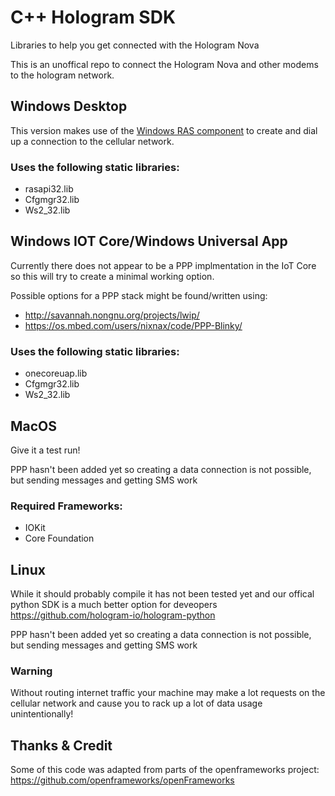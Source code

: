# C++ Hologram SDK
Libraries to help you get connected with the Hologram Nova 

This is an unoffical repo to connect the Hologram Nova and other modems to the hologram network.

## Windows Desktop
This version makes use of the [Windows RAS component](Understanding_RAS.md "Windows RAS component") to create and dial up a connection to the cellular network.

### Uses the following static libraries:
 * rasapi32.lib
 * Cfgmgr32.lib
 * Ws2_32.lib
 
## Windows IOT Core/Windows Universal App
Currently there does not appear to be a PPP implmentation in the IoT Core so this will try to create a minimal working option. 

Possible options for a PPP stack might be found/written using: 
 * http://savannah.nongnu.org/projects/lwip/
 * https://os.mbed.com/users/nixnax/code/PPP-Blinky/

### Uses the following static libraries:
 * onecoreuap.lib
 * Cfgmgr32.lib
 * Ws2_32.lib

## MacOS
Give it a test run!

PPP hasn't been added yet so creating a data connection is not possible, but sending messages and getting SMS work

### Required Frameworks:
 * IOKit
 * Core Foundation

## Linux
While it should probably compile it has not been tested yet and our offical python SDK is a much better option for deveopers
https://github.com/hologram-io/hologram-python

PPP hasn't been added yet so creating a data connection is not possible, but sending messages and getting SMS work

### Warning 
Without routing internet traffic your machine may make a lot requests on the cellular network and cause you to rack up a lot of data usage unintentionally!

## Thanks & Credit
Some of this code was adapted from parts of the openframeworks project: https://github.com/openframeworks/openFrameworks
